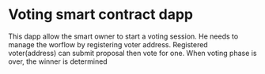 # Voting smart contract dapp

This dapp allow the smart owner to start a voting session.
He needs to manage the worflow by registering voter address.
Registered voter(address) can submit proposal then vote for one.
When voting phase is over, the winner is determined

